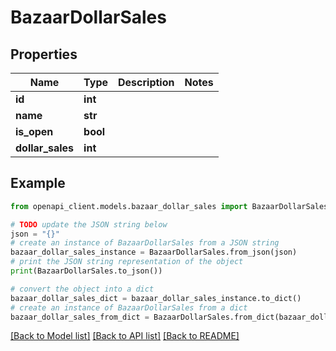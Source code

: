 # BazaarDollarSales


## Properties

Name | Type | Description | Notes
------------ | ------------- | ------------- | -------------
**id** | **int** |  | 
**name** | **str** |  | 
**is_open** | **bool** |  | 
**dollar_sales** | **int** |  | 

## Example

```python
from openapi_client.models.bazaar_dollar_sales import BazaarDollarSales

# TODO update the JSON string below
json = "{}"
# create an instance of BazaarDollarSales from a JSON string
bazaar_dollar_sales_instance = BazaarDollarSales.from_json(json)
# print the JSON string representation of the object
print(BazaarDollarSales.to_json())

# convert the object into a dict
bazaar_dollar_sales_dict = bazaar_dollar_sales_instance.to_dict()
# create an instance of BazaarDollarSales from a dict
bazaar_dollar_sales_from_dict = BazaarDollarSales.from_dict(bazaar_dollar_sales_dict)
```
[[Back to Model list]](../README.md#documentation-for-models) [[Back to API list]](../README.md#documentation-for-api-endpoints) [[Back to README]](../README.md)



